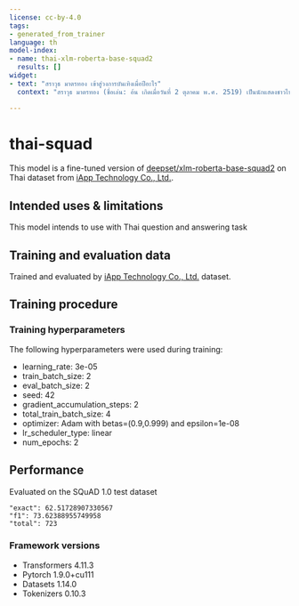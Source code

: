 ```yaml
---
license: cc-by-4.0
tags:
- generated_from_trainer
language: th
model-index:
- name: thai-xlm-roberta-base-squad2
  results: []
widget:
- text: "สราวุธ มาตรทอง เข้าสู่วงการบันเทิงเมื่อปีอะไร"
  context: "สราวุธ มาตรทอง (ชื่อเล่น: อ้น เกิดเมื่อวันที่ 2 ตุลาคม พ.ศ. 2519) เป็นนักแสดงชาวไทย จบการศึกษาจากมหาวิทยาลัยราชภัฏพระนค เข้าสู่วงการบันเทิงเมื่อปี พ.ศ. 2538 จากการ ชักชวนของ กมล ภู่วัฒนวนิชย์ แห่งบริษัทบรอดคาซท์ ไทยเทเลวิชั่น มีผลงานแสดงชิ้นแรกจาก ใส่ไข่ อะไรเอ่ย, 6/16 ร้ายบริสุทธิ์ และมีผลงานสร้างชื่อคือละครเรื่อง ฉลุย และ น้ำใสใจจริง นอกจากนี้ยังได้ทำอัลบั้มประกอบละคร ฉลุย คู่กับ ทีน สราวุฒิ พุ่มทอง มีผลงานภาพยนตร์เรื่อง ความรักครั้งสุดท้าย (2546) เคยได้รับการเสนอชื่อเข้าชิงรางวัลภาพยนตร์ไทย ชมรมวิจารณ์บันเทิง ครั้งที่ 12 สาขานักแสดงสมทบยอดเยี่ยมจากภาพยนตร์เรื่องนี้ และยังมีละครซิตคอมเรื่อง เทวดาสาธุ นอกจากนี้ยังเคยเป็นดีเจให้กับ สถานีวิทยุ เรดิโอโหวต แซตเทิลไลท์ 93.5 MHz และยังเป็นพิธกร รายการเวเอฟเวอร์ ออกอากาศทางช่อง 3 ในวันเสาร์ เวลา 07.55-08.20 น. ในเดือนตุลาคม พ.ศ. 2551 เจ้าตัวได้ยอมรับว่าคลิปหลุดทางอินเทอร์เน็ต ที่มีเพศสัมพันธ์กับหญิงสาวเป็นเจ้าตัวจริง คนที่เอาไปลงน่าจะเป็นคนที่พบโทรศัพท์ของตนเอง" 

---
```


<!-- This model card has been generated automatically according to the information the Trainer had access to. You
should probably proofread and complete it, then remove this comment. -->

# thai-squad

This model is a fine-tuned version of [deepset/xlm-roberta-base-squad2](https://huggingface.co/deepset/xlm-roberta-base-squad2) on Thai dataset from [iApp Technology Co., Ltd.](https://github.com/iapp-technology/iapp-wiki-qa-dataset).

## Intended uses & limitations

This model intends to use with Thai question and answering task

## Training and evaluation data

Trained and evaluated by [iApp Technology Co., Ltd.](https://github.com/iapp-technology/iapp-wiki-qa-dataset) dataset.

## Training procedure

### Training hyperparameters

The following hyperparameters were used during training:
- learning_rate: 3e-05
- train_batch_size: 2
- eval_batch_size: 2
- seed: 42
- gradient_accumulation_steps: 2
- total_train_batch_size: 4
- optimizer: Adam with betas=(0.9,0.999) and epsilon=1e-08
- lr_scheduler_type: linear
- num_epochs: 2

## Performance
Evaluated on the SQuAD 1.0 test dataset
```
"exact": 62.51728907330567
"f1": 73.62388955749958
"total": 723
```

### Framework versions

- Transformers 4.11.3
- Pytorch 1.9.0+cu111
- Datasets 1.14.0
- Tokenizers 0.10.3
